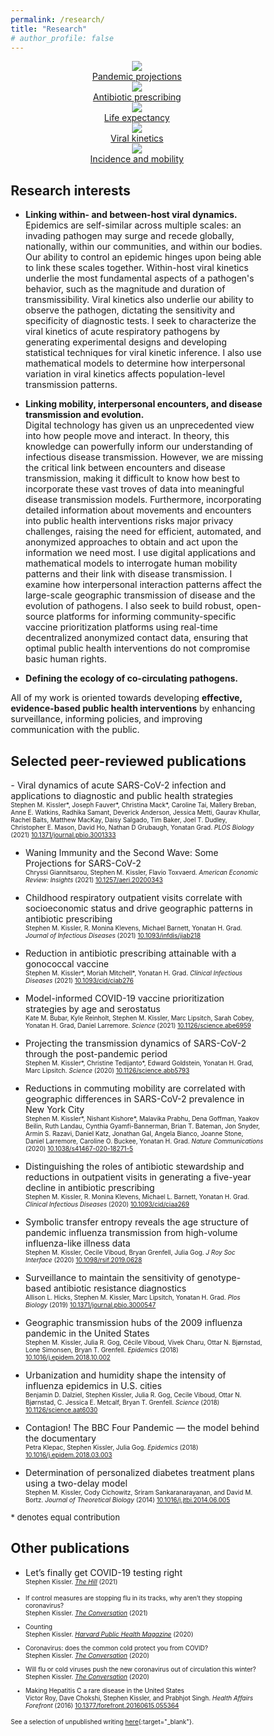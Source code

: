 ```yaml
---
permalink: /research/
title: "Research"
# author_profile: false
---
```


<head>
<meta name="viewport" content="width=device-width, initial-scale=1">
<style>
* {box-sizing: border-box;}

.rowcontainer {
	position:  relative;
	width:  100%;
}

.imgcontainer {
	display: inline-block;
  	position: relative;
  	width: 30%;
}

.image {
  display: block;
  width: 100%;
  height: auto;
  padding: 2px;
  border-radius: 5%;
}

.overlay {
  position: absolute; 
  bottom: 0; 
  background: rgb(0, 0, 0);
  background: rgba(0, 0, 0, 0.5); /* Black see-through */
  color: #f1f1f1; 
  width: 100%;
  transition: .5s ease;
  opacity:0;
  color: white;
  font-size: 14px;
  padding: 14px;
  text-align: center;
}

.imgcontainer:hover .overlay {
  opacity: 1;
}
</style>
</head>


<!-- <font size=2> -->
<!-- _I aim to improve our society’s ability to prepare for, manage, and emerge from public health crises using advanced data analysis and mathematical models._ -->
<!-- </font> -->

<!-- <div>
	<center>
<img src="/assets/images/covid_projections.jpg" style="width:30%; padding:2px">
<img src="/assets/images/abx_ma.jpg" style="width:30%; padding:2px">
<img src="/assets/images/life_expectancy.jpg" style="width:30%; padding:2px"> 

<img src="/assets/images/unvax_viral_kinetics.jpg" style="width:30%; padding:2px">
<img src="/assets/images/NYC_prev.jpg" style="width:30%; padding:2px">


	</center>
</div> -->


<center>
<div class="rowcontainer">
	<div class="imgcontainer">
		<a href="https://www.science.org/doi/10.1126/science.abb5793" target="_blank"><img src="/assets/images/covid_projections.jpg" class="image">
		<div class="overlay">Pandemic projections</div></a>
	</div>
	<div class="imgcontainer">
		<a href="https://academic.oup.com/jid/article/223/12/2029/6254255?login=true" target="_blank"><img src="/assets/images/abx_ma.jpg" class="image">
		<div class="overlay">Antibiotic prescribing</div></a>
	</div>
	<div class="imgcontainer">
		<a href="https://academic.oup.com/aje/advance-article-abstract/doi/10.1093/aje/kwac079/6572389" target="_blank"><img src="/assets/images/life_expectancy.jpg" class="image">
		<div class="overlay">Life expectancy</div></a>
	</div>
</div>	

<div class="rowcontainer">
	<div class="imgcontainer">
		<a href="https://www.nejm.org/doi/full/10.1056/NEJMc2102507" target="_blank"><img src="/assets/images/unvax_viral_kinetics.jpg" class="image">
		<div class="overlay">Viral kinetics</div></a>
	</div>
	<div class="imgcontainer">
		<a href="https://www.nature.com/articles/s41467-020-18271-5" target="_blank"><img src="/assets/images/NYC_prev.jpg" class="image">
		<div class="overlay">Incidence and mobility</div></a>
	</div>
</div>	
</center>



<!-- <div class="container">
	<div>
  	<img src="/assets/images/covid_projections.jpg" class="image">
  	<div class="overlay">Pandemic projections</div>
	</div>
	<div>
	<img src="/assets/images/abx_ma.jpg" class="image">
  	<div class="overlay">Antibiotic prescribing</div>
	</div>
</div> -->







<h2> Research interests </h2>

- __Linking within- and between-host viral dynamics.__ <br>
	Epidemics are self-similar across multiple scales: an invading pathogen may surge and recede globally, nationally, within our communities, and within our bodies. Our ability to control an epidemic hinges upon being able to link these scales together. Within-host viral kinetics underlie the most fundamental aspects of a pathogen's behavior, such as the magnitude and duration of transmissibility. Viral kinetics also underlie our ability to observe the pathogen, dictating the sensitivity and specificity of diagnostic tests. I seek to characterize the viral kinetics of acute respiratory pathogens by generating experimental designs and developing statistical techniques for viral kinetic inference. I also use mathematical models to determine how interpersonal variation in viral kinetics affects population-level transmission patterns. 

- __Linking mobility, interpersonal encounters, and disease transmission and evolution.__ <br>
	Digital technology has given us an unprecedented view into how people move and interact. In theory, this knowledge can powerfully inform our understanding of infectious disease transmission. However, we are missing the critical link between encounters and disease transmission, making it difficult to know how best to incorporate these vast troves of data into meaningful disease transmission models. Furthermore, incorporating detailed information about movements and encounters into public health interventions risks major privacy challenges, raising the need for efficient, automated, and anonymized approaches to obtain and act upon the information we need most. I use digital applications and mathematical models to interrogate human mobility patterns and their link with disease transmission. I examine how interpersonal interaction patterns affect the large-scale geographic transmission of disease and the evolution of pathogens. I also seek to build robust, open-source platforms for informing community-specific vaccine prioritization platforms using real-time decentralized anonymized contact data, ensuring that optimal public health interventions do not compromise basic human rights. 

- __Defining the ecology of co-circulating pathogens.__ <br>


All of my work is oriented towards developing __effective, evidence-based public health interventions__ by enhancing surveillance, informing policies, and improving communication with the public. 



<!-- - __Inferring geographic and demographic variation in disease transmission.__ <br> -->

<!-- - __Designing optimal surveillance strategies.__ <br> -->



<h2> Selected peer-reviewed publications </h2>
- Viral dynamics of acute SARS-CoV-2 infection and applications to diagnostic and public health strategies <br> <font size=1>
	Stephen M. Kissler*, Joseph Fauver*, Christina Mack*, Caroline Tai, Mallery Breban, Anne E. Watkins, Radhika Samant, Deverick Anderson, Jessica Metti, Gaurav Khullar, Rachel Baits, Matthew MacKay, Daisy Salgado, Tim Baker, Joel T. Dudley, Christopher E. Mason, David Ho, Nathan D Grubaugh, Yonatan Grad. <i>PLOS Biology</i> (2021) <a href="https://journals.plos.org/plosbiology/article?id=10.1371/journal.pbio.3001333" target="_blank">10.1371/journal.pbio.3001333</a> </font>

- Waning Immunity and the Second Wave: Some Projections for SARS-CoV-2 <br> <font size=1>
	Chryssi Giannitsarou, Stephen M. Kissler, Flavio Toxvaerd. <i>American Economic Review: Insights</i> (2021) <a href="https://www.aeaweb.org/articles?id=10.1257/aeri.20200343" target="_blank">10.1257/aeri.20200343</a> </font>

- Childhood respiratory outpatient visits correlate with socioeconomic status and drive geographic patterns in antibiotic prescribing <br> <font size=1>
	Stephen M. Kissler, R. Monina Klevens, Michael Barnett, Yonatan H. Grad. <i>Journal of Infectious Diseases</i> (2021) <a href="https://academic.oup.com/jid/article/223/12/2029/6254255?login=false" target="_blank">10.1093/infdis/jiab218</a> </font>

- Reduction in antibiotic prescribing attainable with a gonococcal vaccine <br> <font size=1>
	Stephen M. Kissler*, Moriah Mitchell*, Yonatan H. Grad. <i>Clinical Infectious Diseases</i> (2021) <a href="https://academic.oup.com/cid/article/73/6/e1368/6205093?login=false" target="_blank">10.1093/cid/ciab276</a> </font>

- Model-informed COVID-19 vaccine prioritization strategies by age and serostatus <br> <font size=1>
	Kate M. Bubar, Kyle Reinholt, Stephen M. Kissler, Marc Lipsitch, Sarah Cobey, Yonatan H. Grad, Daniel Larremore. <i>Science</i> (2021) <a href="https://www.science.org/doi/10.1126/science.abe6959" target="_blank">10.1126/science.abe6959</a> </font>

- Projecting the transmission dynamics of SARS-CoV-2 through the post-pandemic period <br> <font size=1>
	Stephen M. Kissler*, Christine Tedijanto*, Edward Goldstein, Yonatan H. Grad, Marc Lipsitch. <i>Science</i> (2020) <a href="https://www.science.org/doi/10.1126/science.abb5793" target="_blank">10.1126/science.abb5793</a> </font>

- Reductions in commuting mobility are correlated with geographic differences in SARS-CoV-2 prevalence in New York City <br> <font size=1>
	Stephen M. Kissler*, Nishant Kishore*, Malavika Prabhu, Dena Goffman, Yaakov Beilin, Ruth Landau, Cynthia Gyamfi-Bannerman, Brian T. Bateman, Jon Snyder, Armin S. Razavi, Daniel Katz, Jonathan Gal, Angela Bianco, Joanne Stone, Daniel Larremore, Caroline O. Buckee, Yonatan H. Grad. <i>Nature Communications</i> (2020) <a href="https://www.nature.com/articles/s41467-020-18271-5" target="_blank">10.1038/s41467-020-18271-5</a> </font>

- Distinguishing the roles of antibiotic stewardship and reductions in outpatient visits in generating a five-year decline in antibiotic prescribing  <br> <font size=1>
	Stephen M. Kissler, R. Monina Klevens, Michael L. Barnett, Yonatan H. Grad. <i>Clinical Infectious Diseases</i> (2020) <a href="https://academic.oup.com/cid/article/72/9/1568/5805521?login=false" target="_blank">10.1093/cid/ciaa269</a> </font>

- Symbolic transfer entropy reveals the age structure of pandemic influenza transmission from high-volume influenza-like illness data  <br> <font size=1>
	Stephen M. Kissler, Cecile Viboud, Bryan Grenfell, Julia Gog. <i>J Roy Soc Interface</i> (2020) <a href="https://royalsocietypublishing.org/doi/10.1098/rsif.2019.0628" target="_blank">10.1098/rsif.2019.0628</a> </font>

- Surveillance to maintain the sensitivity of genotype-based antibiotic resistance diagnostics  <br> <font size=1>
	Allison L. Hicks, Stephen M. Kissler, Marc Lipsitch, Yonatan H. Grad. <i>Plos Biology</i> (2019) <a href="https://journals.plos.org/plosbiology/article?id=10.1371/journal.pbio.3000547" target="_blank">10.1371/journal.pbio.3000547</a> </font>

- Geographic transmission hubs of the 2009 influenza pandemic in the United States  <br> <font size=1>
	Stephen M. Kissler, Julia R. Gog, Cécile Viboud, Vivek Charu, Ottar N. Bjørnstad, Lone Simonsen, Bryan T. Grenfell. <i>Epidemics</i> (2018) <a href="https://www.sciencedirect.com/science/article/pii/S1755436517301196" target="_blank">10.1016/j.epidem.2018.10.002</a> </font>

- Urbanization and humidity shape the intensity of influenza epidemics in U.S. cities <br> <font size=1>
	Benjamin D. Dalziel, Stephen Kissler, Julia R. Gog, Cecile Viboud, Ottar N. Bjørnstad, C. Jessica E. Metcalf, Bryan T. Grenfell. <i>Science</i> (2018) <a href="https://www.science.org/doi/10.1126/science.aat6030" target="_blank">10.1126/science.aat6030</a> </font>

- Contagion! The BBC Four Pandemic — the model behind the documentary  <br> <font size=1>
	Petra Klepac, Stephen Kissler, Julia Gog. <i>Epidemics</i> (2018) <a href="https://www.sciencedirect.com/science/article/pii/S1755436518300306" target="_blank">10.1016/j.epidem.2018.03.003</a> </font>

- Determination of personalized diabetes treatment plans using a two-delay model  <br> <font size=1>
	Stephen M. Kissler, Cody Cichowitz, Sriram Sankaranarayanan, and David M. Bortz. <i>Journal of Theoretical Biology</i> (2014) <a href="https://www.sciencedirect.com/science/article/abs/pii/S0022519314003427" target="_blank">10.1016/j.jtbi.2014.06.005</a> </font>

<font size=2> * denotes equal contribution </font>


<h2> Other publications </h2>

- Let’s finally get COVID-19 testing right <br> <font size=1> 
	Stephen Kissler. <i><a href="https://thehill.com/opinion/healthcare/555165-lets-finally-get-covid-19-testing-right/" target="_blank">The Hill</a></i> (2021) 

- If control measures are stopping flu in its tracks, why aren’t they stopping coronavirus?  <br> <font size=1> 
	Stephen Kissler. <i><a href="https://theconversation.com/if-control-measures-are-stopping-flu-in-its-tracks-why-arent-they-stopping-coronavirus-154361" target="_blank">The Conversation</a></i> (2021) </font>

- Counting  <br> <font size=1> 
	Stephen Kissler. <i><a href="https://www.hsph.harvard.edu/magazine/magazine_article/finding-purpose-in-the-pandemic/" target="_blank">Harvard Public Health Magazine</a></i> (2020)</font>

- Coronavirus: does the common cold protect you from COVID?  <br> <font size=1> 
	Stephen Kissler. <i><a href="https://theconversation.com/coronavirus-does-the-common-cold-protect-you-from-covid-144295" target="_blank">The Conversation</a></i> (2020) </font>

- Will flu or cold viruses push the new coronavirus out of circulation this winter?  <br> <font size=1> 
	Stephen Kissler. <i><a href="https://theconversation.com/will-flu-or-cold-viruses-push-the-new-coronavirus-out-of-circulation-this-winter-139513" target="_blank">The Conversation</a></i> (2020) </font>

- Making Hepatitis C a rare disease in the United States <br> <font size=1>
	Victor Roy, Dave Chokshi, Stephen Kissler, and Prabhjot Singh. <i>Health Affairs Forefront</i> (2016) <a href="https://www.healthaffairs.org/do/10.1377/forefront.20160615.055364" target="_blank">10.1377/forefront.20160615.055364</a> </font>

See a selection of unpublished writing [here](/posts){:target="_blank"}.